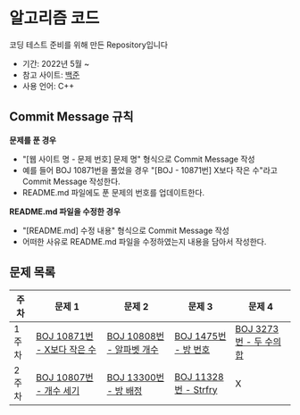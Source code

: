 # 알고리즘 코드
코딩 테스트 준비를 위해 만든 Repository입니다
- 기간: 2022년 5월 ~
- 참고 사이트: [백준](https://www.acmicpc.net)
- 사용 언어: C++

## Commit Message 규칙
**문제를 푼 경우**
- "[웹 사이트 명 - 문제 번호] 문제 명" 형식으로 Commit Message 작성
- 예를 들어 BOJ 10871번을 풀었을 경우 "[BOJ - 10871번] X보다 작은 수"라고 Commit Message 작성한다.
- README.md 파일에도 푼 문제의 번호를 업데이트한다.

**README.md 파일을 수정한 경우**
- "[README.md] 수정 내용" 형식으로 Commit Message 작성
- 어떠한 사유로 README.md 파일을 수정하였는지 내용을 담아서 작성한다.

## 문제 목록

|주차|문제 1|문제 2|문제 3|문제 4|
|---|------------|------------|------------|------------|
|1주차|[BOJ 10871번 - X보다 작은 수](https://www.acmicpc.net/problem/10871)|[BOJ 10808번 - 알파벳 개수](https://www.acmicpc.net/problem/10808)|[BOJ 1475번 - 방 번호](https://www.acmicpc.net/problem/1475)|[BOJ 3273번 - 두 수의 합](https://www.acmicpc.net/problem/3273)|
|2주차|[BOJ 10807번 - 개수 세기](https://www.acmicpc.net/problem/10807)|[BOJ 13300번 - 방 배정](https://www.acmicpc.net/problem/13300)|[BOJ 11328번 - Strfry](https://www.acmicpc.net/problem/11328)|X|